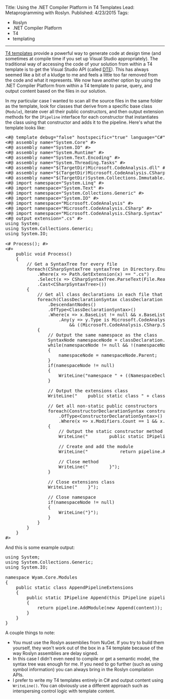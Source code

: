 ﻿Title: Using the .NET Compiler Platform in T4 Templates
Lead: Metaprogramming with Roslyn.
Published: 4/23/2015
Tags: 
  - Roslyn
  - .NET Compiler Platform
  - T4
  - templating
---
<p><a href="https://msdn.microsoft.com/en-us/library/bb126445.aspx">T4 templates</a> provide a powerful way to generate code at design time (and sometimes at compile time if you set up Visual Studio appropriately). The traditional way of accessing the code of your solution from within a T4 template is to get the Visual Studio API (called <a href="https://msdn.microsoft.com/en-us/library/vstudio/envdte.dte(v=vs.100).aspx">DTE</a>). This has always seemed like a bit of a kludge to me and feels a little too far removed from the code and what it represents. We now have another option by using the .NET Compiler Platform from within a T4 template to parse, query, and output content based on the files in our solution.</p>

<p>In my particular case I wanted to scan all the source files in the same folder as the template, look for classes that derive from a specific base class (<code>Module</code>), iterate over all their public constructors, and then output extension methods for the <code>IPipeline</code> interface for each constructor that instantiates the class using that constructor and adds it to the pipeline. Here's what the template looks like:</p>


<pre class="prettyprint">&lt;#@ template debug=&quot;false&quot; hostspecific=&quot;true&quot; language=&quot;C#&quot; #&gt;
&lt;#@ assembly name=&quot;System.Core&quot; #&gt;
&lt;#@ assembly name=&quot;System.IO&quot; #&gt;
&lt;#@ assembly name=&quot;System.Runtime&quot; #&gt;
&lt;#@ assembly name=&quot;System.Text.Encoding&quot; #&gt;
&lt;#@ assembly name=&quot;System.Threading.Tasks&quot; #&gt;
&lt;#@ assembly name=&quot;$(TargetDir)Microsoft.CodeAnalysis.dll&quot; #&gt;
&lt;#@ assembly name=&quot;$(TargetDir)Microsoft.CodeAnalysis.CSharp.dll&quot; #&gt;
&lt;#@ assembly name=&quot;$(TargetDir)System.Collections.Immutable.dll&quot; #&gt;
&lt;#@ import namespace=&quot;System.Linq&quot; #&gt;
&lt;#@ import namespace=&quot;System.Text&quot; #&gt;
&lt;#@ import namespace=&quot;System.Collections.Generic&quot; #&gt;
&lt;#@ import namespace=&quot;System.IO&quot; #&gt;
&lt;#@ import namespace=&quot;Microsoft.CodeAnalysis&quot; #&gt;
&lt;#@ import namespace=&quot;Microsoft.CodeAnalysis.CSharp&quot; #&gt;
&lt;#@ import namespace=&quot;Microsoft.CodeAnalysis.CSharp.Syntax&quot; #&gt;
&lt;#@ output extension=&quot;.cs&quot; #&gt;
using System;
using System.Collections.Generic;
using System.IO;

&lt;# Process(); #&gt;
&lt;#+
	public void Process()
	{
		// Get a SyntaxTree for every file
		foreach(CSharpSyntaxTree syntaxTree in Directory.EnumerateFiles(Path.GetDirectoryName(Host.TemplateFile))
			.Where(x =&gt; Path.GetExtension(x) == &quot;.cs&quot;)
			.Select(x =&gt; CSharpSyntaxTree.ParseText(File.ReadAllText(x)))
			.Cast&lt;CSharpSyntaxTree&gt;())
		{
			// Get all class declarations in each file that derive from Module
			foreach(ClassDeclarationSyntax classDeclaration in syntaxTree.GetRoot()
				.DescendantNodes()
				.OfType&lt;ClassDeclarationSyntax&gt;()
				.Where(x =&gt; x.BaseList != null &amp;&amp; x.BaseList.Types
					.Any(y =&gt; y.Type is Microsoft.CodeAnalysis.CSharp.Syntax.IdentifierNameSyntax 
						&amp;&amp; ((Microsoft.CodeAnalysis.CSharp.Syntax.IdentifierNameSyntax)y.Type).Identifier.Text == &quot;Module&quot;)))
			{
				// Output the same namespace as the class
				SyntaxNode namespaceNode = classDeclaration.Parent;
				while(namespaceNode != null &amp;&amp; !(namespaceNode is NamespaceDeclarationSyntax))
				{
					namespaceNode = namespaceNode.Parent;
				}
				if(namespaceNode != null)
				{
					WriteLine(&quot;namespace &quot; + ((NamespaceDeclarationSyntax)namespaceNode).Name.ToString() + Environment.NewLine + &quot;{&quot;);
				}
			
				// Output the extensions class
				WriteLine(&quot;    public static class &quot; + classDeclaration.Identifier.Text + &quot;PipelineExtensions&quot; + Environment.NewLine + &quot;    {&quot;);
			
				// Get all non-static public constructors
				foreach(ConstructorDeclarationSyntax constructor in classDeclaration.Members
					.OfType&lt;ConstructorDeclarationSyntax&gt;()
					.Where(x =&gt; x.Modifiers.Count == 1 &amp;&amp; x.Modifiers[0].Text == &quot;public&quot;))
				{
					// Output the static constructor method
					WriteLine(&quot;        public static IPipeline &quot; + classDeclaration.Identifier.Text + constructor.ParameterList.ToString().Insert(1, &quot;this IPipeline pipeline, &quot;) + Environment.NewLine + &quot;        {&quot;);
				
					// Create and add the module
					WriteLine(&quot;            return pipeline.AddModule(new &quot; + classDeclaration.Identifier.Text + &quot;(&quot; + string.Join(&quot;, &quot;, constructor.ParameterList.Parameters.Select(x =&gt; x.Identifier.Text)) + &quot;));&quot;);
				
					// Close method
					WriteLine(&quot;        }&quot;);
				}
			
				// Close extensions class
				WriteLine(&quot;    }&quot;);			
			
				// Close namespace
				if(namespaceNode != null)
				{
					WriteLine(&quot;}&quot;);
				}
			}
		}
	}
#&gt;</pre>

<p>And this is some example output:</p>

<pre class="prettyprint">using System;
using System.Collections.Generic;
using System.IO;

namespace Wyam.Core.Modules
{
    public static class AppendPipelineExtensions
    {
        public static IPipeline Append(this IPipeline pipeline, string content)
        {
            return pipeline.AddModule(new Append(content));
        }
    }
}</pre>

<p>A couple things to note:</p>

* You must use the Roslyn assemblies from NuGet. If you try to build them yourself, they won't work out of the box in a T4 template because of the way Roslyn assemblies are delay signed.
* In this case I didn't even need to compile or get a semantic model, the syntax tree was enough for me. If you need to go further (such as using symbol information) you can always bring in the Roslyn compilation APIs.
* I prefer to write my T4 templates entirely in C# and output content using <code>WriteLine()</code>. You can obviously use a different approach such as interspersing control logic with template content.